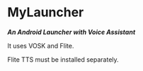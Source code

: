 # MyLauncher

***An Android Launcher with Voice Assistant***

It uses VOSK and Flite.

Flite TTS must be installed separately.